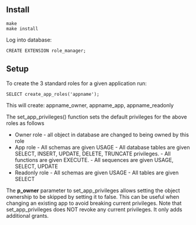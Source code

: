 ## Install

```
make
make install

```
Log into database:

```
CREATE EXTENSION role_manager;
```

## Setup 
To create the 3 standard roles for a given application run:
```
SELECT create_app_roles('appname');
```
This will create: appname_owner, appname_app, appname_readonly

The set_app_privileges() function sets the default privileges for the above roles as follows

 * Owner role - all object in database are changed to being owned by this role
 * App role - All schemas are given USAGE
            - All database tables are given SELECT, INSERT, UPDATE, DELETE, TRUNCATE privileges. 
            - All functions are given EXECUTE.
            - All sequences are given USAGE, SELECT, UPDATE
 * Readonly role - All schemas are given USAGE
                 - All tables are given SELECT

The **p_owner** parameter to set_app_privileges allows setting the object ownership to be skipped by setting it to false.
This can be useful when changing an existing app to avoid breaking current privileges.
Note that set_app_privileges does NOT revoke any current privileges. It only adds additional grants.
